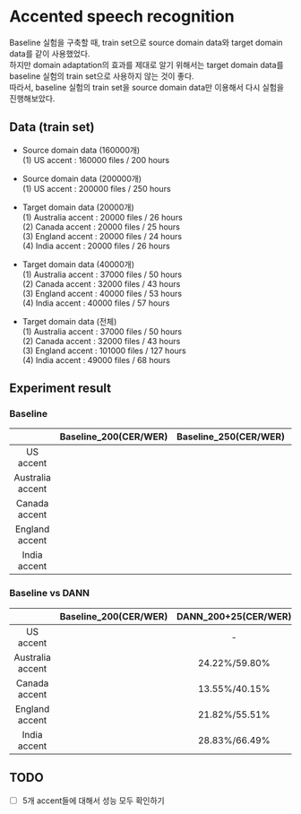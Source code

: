 # Accented speech recognition
Baseline 실험을 구축할 때, train set으로 source domain data와 target domain data를 같이 사용했었다.  
하지만 domain adaptation의 효과를 제대로 알기 위해서는 target domain data를 baseline 실험의 train set으로 사용하지 않는 것이 좋다.  
따라서, baseline 실험의 train set을 source domain data만 이용해서 다시 실험을 진행해보았다.  

## Data (train set)
- Source domain data (160000개)  
(1) US accent : 160000 files / 200 hours  

- Source domain data (200000개)  
(1) US accent : 200000 files / 250 hours  

- Target domain data (20000개)  
(1) Australia accent : 20000 files / 26 hours  
(2) Canada accent : 20000 files / 25 hours  
(3) England accent : 20000 files / 24 hours  
(4) India accent : 20000 files / 26 hours  

- Target domain data (40000개)  
(1) Australia accent : 37000 files / 50 hours  
(2) Canada accent : 32000 files / 43 hours  
(3) England accent : 40000 files / 53 hours  
(4) India accent : 40000 files / 57 hours  

- Target domain data (전체)  
(1) Australia accent : 37000 files / 50 hours  
(2) Canada accent : 32000 files / 43 hours  
(3) England accent : 101000 files / 127 hours  
(4) India accent : 49000 files / 68 hours  

## Experiment result
### Baseline
| |Baseline_200(CER/WER)|Baseline_250(CER/WER)|Baseline_200+25(CER/WER)|
|:---:|:---:|:---:|:---:|
|US accent| | |14.02%/41.48%|
|Australia accent| | |25.09%/61.06%|
|Canada accent| | |13.77%/40.68%|
|England accent| | |24.43%/59.78%|
|India accent| | |30.52%/69.41%|

### Baseline vs DANN
| |Baseline_200(CER/WER)|DANN_200+25(CER/WER)|DANN_200+50(CER/WER)|
|:---:|:---:|:---:|:---:|
|US accent| |-|-|
|Australia accent||24.22%/59.80%|22.72%/57.38%|
|Canada accent| |13.55%/40.15%|13.63%/40.02%|
|England accent| |21.82%/55.51%|19.96%/52.53%|
|India accent| |28.83%/66.49%|26.24%/63.56%|

## TODO
- [ ] 5개 accent들에 대해서 성능 모두 확인하기  
